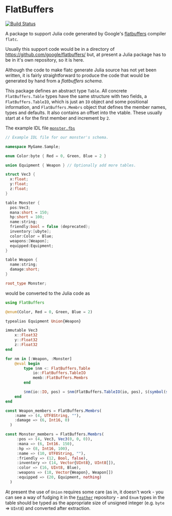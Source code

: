 # FlatBuffers

[![Build Status](https://travis-ci.org/dmbates/FlatBuffers.jl.svg?branch=master)](https://travis-ci.org/dmbates/FlatBuffers.jl)

A package to support Julia code generated by Google's [flatbuffers](https://google.github.io/flatbuffers/) compiler `flatc`.

Usually this support code would be in a directory of https://github.com/google/flatbuffers/ but, at present a Julia package has to be in it's own repository, so it is here.

Although the code to make flatc generate Julia source has not yet been written, it is fairly straightforward to produce the code that would be generated by hand from a _flatbuffers schema_.

This package defines an abstract type `Table`.  All concrete `FlatBuffers.Table` types have the same structure with two fields, a `FlatBuffers.TableIO`, which is just an `IO` object
and some positional information, and `FlatBuffers.Membrs` object that defines the member
names, types and defaults.  It also contains an offset into the vtable.
These usually start at `4` for the first member and increment by `2`.

The example IDL file  [`monster.fbs`](https://github.com/google/flatbuffers/blob/master/samples/monster.fbs)
```cxx
// Example IDL file for our monster's schema.

namespace MyGame.Sample;

enum Color:byte { Red = 0, Green, Blue = 2 }

union Equipment { Weapon } // Optionally add more tables.

struct Vec3 {
  x:float;
  y:float;
  z:float;
}

table Monster {
  pos:Vec3;
  mana:short = 150;
  hp:short = 100;
  name:string;
  friendly:bool = false (deprecated);
  inventory:[ubyte];
  color:Color = Blue;
  weapons:[Weapon];
  equipped:Equipment;
}

table Weapon {
  name:string;
  damage:short;
}

root_type Monster;
```

would be converted to the Julia code as

```jl
using FlatBuffers

@enum(Color, Red = 0, Green, Blue = 2)

typealias Equipment Union{Weapon}

immutable Vec3
    x::Float32
    y::Float32
    z::Float32
end

for nm in [:Weapon, :Monster]
    @eval begin
        type $nm <: FlatBuffers.Table
            io::FlatBuffers.TableIO
            memb::FlatBuffers.Membrs
        end

        $nm(io::IO, pos) = $nm(FlatBuffers.TableIO(io, pos), $(symbol(string(nm,"_members"))))
    end
end

const Weapon_members = FlatBuffers.Membrs(
    :name => (4, UTF8String, ""),
    :damage => (6, Int16, 0)
  )

const Monster_members = FlatBuffers.Membrs(
     :pos => (4, Vec3, Vec3(0, 0, 0)),
     :mana => (6, Int16. 150),
     :hp => (8, Int16, 100),
     :name => (10, UTF8String, ""),
     :friendly => (12, Bool, false),
     :inventory => (14, Vector{UInt8}, UInt8[]),
     :color => (16, UInt8, Blue),
     :weapons => (18, Vector{Weapon}, Weapon[])
     :equipped => (20, Equipment, nothing)
  )
```

At present the use of `Union` requires some care (as in, it doesn't work - you can see a way
of fudging it in the [`Feather`](https://github.com/JuliaStats/Feather.jl) repository -
and `Enum` types in the table should be typed as the appropriate size of unsigned integer
(e.g. `byte` => `UInt8`) and converted after extraction.
